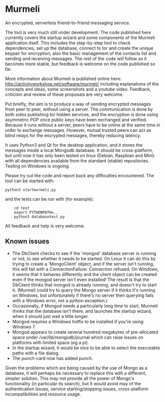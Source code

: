 # Murmeli
An encrypted, serverless friend-to-friend messaging service.

The tool is very much still under development.  The code published here currently covers the startup wizard and some components of the Murmeli application itself.  This includes the step-by-step tool to check dependencies, set up the database, connect to tor and create the unique keypair for encryption; also the basic management of the contacts list and sending and receiving messages.  The rest of the code will follow as it becomes more stable, but feedback is welcome on the code published so far.

More information about Murmeli is published online here:
    http://activityworkshop.net/software/murmeli/
including explanations of the concepts and ideas, some screenshots and a youtube video.  Feedback, criticism and review of these proposals are very welcome.

Put briefly, the aim is to produce a way of sending encrypted messages from peer to peer, without using a server.  The communication is done by both sides publishing tor hidden services, and the encryption is done using asymmetric PGP once public keys have been exchanged and verified.  Because it runs without a server, peers have to be online at the same time in order to exchange messages.  However, mutual trusted peers can act as blind relays for the encrypted messages, thereby reducing latency.

It uses Python3 and Qt for the desktop application, and it stores the messages inside a local Mongodb database.  It should be cross-platform, but until now it has only been tested on linux (Debian, Raspbian and Mint) with all dependencies available from the standard (stable) repositories.  Testing on Windows is ongoing.

Please try out the code and report back any difficulties encountered.  The tool can be started with:

	python3 startmurmeli.py

and the tests can be run with (for example):

        cd test
        export PYTHONPATH=..
        python3 databasetest.py

All feedback and help is very welcome.

## Known issues

* The DbClient checks to see if the 'mongod' database server is running or not, to see whether
 it needs to be started.  On Linux it can do this by trying to create a 'MongoClient' object,
 and if the server isn't running, this will fail with a ConnectionFailure: Connection refused.
 On Windows, it seems that it behaves differently and the client
 object can be created even if the mongod server isn't even installed!  The result is that the
 DbClient thinks that mongod is already running, and doesn't try to start it.
 (Murmeli could try to query the Mongo server if it thinks it's running on Windows, but unfortunately
  if there's no server then querying fails with a Windows error, not a python exception.)
* Occasionally, if Mongod needs a particularly long time to start, Murmeli thinks that the database
isn't there, and launches the startup wizard, when it should just wait a little longer.
* Mongod requires a Windows hotfix to be installed if you're using Windows 7.
* Mongod appears to create several hundred megabytes of pre-allocated space under /var/lib/mongodb/journal which can raise issues on platforms with limited space (eg a pi).
* In the startup wizard, it would be nice to be able to select the executable paths with a file dialog.
* The punch-card now has added punch.

Given the problems which are being caused by the use of Mongo as a database, it will perhaps be necessary
to replace this with a different, simpler solution.  This may not provide all the power of Mongo's
functionality (in particular its search), but it would avoid may of the authentication issues,
service starting/stopping issues, cross-platform incompatibilities and resource usage.
